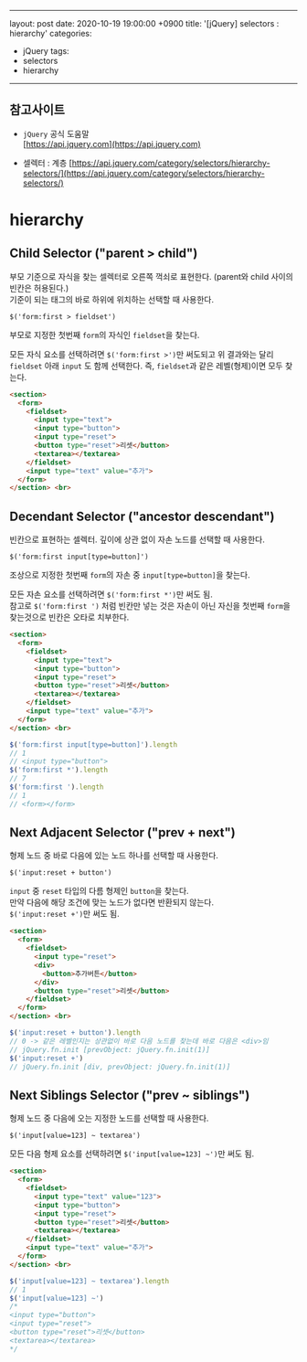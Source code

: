 
---
layout: post
date: 2020-10-19 19:00:00 +0900
title: '[jQuery] selectors : hierarchy'
categories:
- jQuery
tags:
- selectors
- hierarchy
---

## 참고사이트
- `jQuery` 공식 도움말  
[https://api.jquery.com](https://api.jquery.com)

- 셀렉터 : 계층
[https://api.jquery.com/category/selectors/hierarchy-selectors/](https://api.jquery.com/category/selectors/hierarchy-selectors/)


# hierarchy

## Child Selector ("parent > child")

부모 기준으로 자식을 찾는 셀렉터로 오른쪽 꺽쇠로 표현한다. (parent와 child 사이의 빈칸은 허용된다.)  
기준이 되는 태그의 바로 하위에 위치하는 선택할 때 사용한다.  

`$('form:first > fieldset')`  

부모로 지정한 첫번째 `form`의 자식인 `fieldset`을 찾는다.  

모든 자식 요소를 선택하려면 `$('form:first >')`만 써도되고 위 결과와는 달리 `fieldset` 아래 `input` 도 함께 선택한다. 즉, `fieldset`과 같은 레벨(형제)이면 모두 찾는다.

```html
<section>
  <form>
    <fieldset>
      <input type="text">
      <input type="button">
      <input type="reset">
      <button type="reset">리셋</button>
      <textarea></textarea>
    </fieldset>
    <input type="text" value="추가">
  </form>		
</section> <br>
```

## Decendant Selector ("ancestor descendant")

빈칸으로 표현하는 셀렉터. 깊이에 상관 없이 자손 노드를 선택할 때 사용한다.   

`$('form:first input[type=button]')`  

조상으로 지정한 첫번째 `form`의 자손 중 `input[type=button]`을 찾는다.  

모든 자손 요소를 선택하려면 `$('form:first *')`만 써도 됨.  
참고로 `$('form:first ')` 처럼 빈칸만 넣는 것은 자손이 아닌 자신을 첫번째 `form`을 찾는것으로 빈칸은 오타로 치부한다.

```html
<section>
  <form>
    <fieldset>
      <input type="text">
      <input type="button">
      <input type="reset">
      <button type="reset">리셋</button>
      <textarea></textarea>
    </fieldset>
    <input type="text" value="추가">
  </form>		
</section> <br>
```

```javascript
$('form:first input[type=button]').length
// 1
// <input type="button">
$('form:first *').length
// 7
$('form:first ').length
// 1
// <form></form>
```

## Next Adjacent Selector ("prev + next")

형제 노드 중 바로 다음에 있는 노드 하나를 선택할 때 사용한다.  

`$('input:reset + button')`  

`input` 중 `reset` 타입의 다름 형제인 `button`을 찾는다.   
만약 다음에 해당 조건에 맞는 노드가 없다면 반환되지 않는다.  
`$('input:reset +')`만 써도 됨.  

```html
<section>
  <form>
    <fieldset>
      <input type="reset">
      <div>
        <button>추가버튼</button>
      </div>
      <button type="reset">리셋</button>
    </fieldset>
  </form>		
</section> <br>
```
```javascript
$('input:reset + button').length
// 0 -> 같은 레벨인지는 상관없이 바로 다음 노드를 찾는데 바로 다음은 <div>임
// jQuery.fn.init [prevObject: jQuery.fn.init(1)]
$('input:reset +')
// jQuery.fn.init [div, prevObject: jQuery.fn.init(1)]
```

## Next Siblings Selector ("prev ~ siblings")

형제 노드 중 다음에 오는 지정한 노드를 선택할 때 사용한다.  

`$('input[value=123] ~ textarea')`  

모든 다음 형제 요소를 선택하려면 `$('input[value=123] ~')`만 써도 됨.  

```html
<section>
  <form>
    <fieldset>
      <input type="text" value="123">
      <input type="button">
      <input type="reset">
      <button type="reset">리셋</button>
      <textarea></textarea>
    </fieldset>
    <input type="text" value="추가">
  </form>		
</section> <br>
```
```javascript
$('input[value=123] ~ textarea').length
// 1
$('input[value=123] ~')
/*
<input type="button">
<input type="reset">
<button type="reset">리셋</button>
<textarea></textarea>
*/
```
